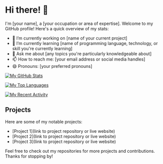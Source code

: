 <!-- Title -->
# Hi there! 👋

<!-- Introduction -->
I'm [your name], a [your occupation or area of expertise]. Welcome to my GitHub profile! Here's a quick overview of my stats:

<!-- Current Status -->
- 🔭 I’m currently working on [name of your current project]
- 🌱 I’m currently learning [name of programming language, technology, or skill you're currently learning]
- 💬 Ask me about [any topics you're particularly knowledgeable about]
- 📫 How to reach me: [your email address or social media handles]
- 😄 Pronouns: [your preferred pronouns]

<!-- GitHub Stats -->
[![My GitHub Stats](https://github-readme-stats.vercel.app/api?username=prashant9191&count_private=true&show_icons=true&theme=radical)](https://github.com/prashant9191/github-readme-stats)

<!-- Top Languages -->
[![My Top Languages](https://github-readme-stats.vercel.app/api/top-langs/?username=prashant9191&langs_count=8&theme=radical)](https://github.com/prashant9191/github-readme-stats)

<!-- Recent Activity -->
[![My Recent Activity](https://activity-graph.herokuapp.com/graph?username=prashant9191&theme=rogue)](https://github.com/prashant9191/github-readme-activity-graph)

<!-- Projects -->
## Projects

Here are some of my notable projects:

- [Project 1](link to project repository or live website)
- [Project 2](link to project repository or live website)
- [Project 3](link to project repository or live website)

Feel free to check out my repositories for more projects and contributions. Thanks for stopping by!
